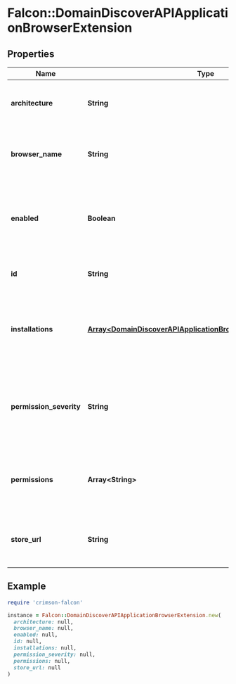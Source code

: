 # Falcon::DomainDiscoverAPIApplicationBrowserExtension

## Properties

| Name | Type | Description | Notes |
| ---- | ---- | ----------- | ----- |
| **architecture** | **String** | The architecture of the browser extension | [optional] |
| **browser_name** | **String** | The name of the browser that&#39;s running the extension | [optional] |
| **enabled** | **Boolean** | Describes if the extension is enabled on the host on at least one browser profile |  |
| **id** | **String** | The unique ID of the browser extension. |  |
| **installations** | [**Array&lt;DomainDiscoverAPIApplicationBrowserExtensionInstallation&gt;**](DomainDiscoverAPIApplicationBrowserExtensionInstallation.md) | The installations of this browser extension for each browser profile | [optional] |
| **permission_severity** | **String** | The computed serverity of all permissions requested by the browser extension | [optional] |
| **permissions** | **Array&lt;String&gt;** | The browser permissions the extension requires to run | [optional] |
| **store_url** | **String** | The calculated browser webstore URL for this extension | [optional] |

## Example

```ruby
require 'crimson-falcon'

instance = Falcon::DomainDiscoverAPIApplicationBrowserExtension.new(
  architecture: null,
  browser_name: null,
  enabled: null,
  id: null,
  installations: null,
  permission_severity: null,
  permissions: null,
  store_url: null
)
```

